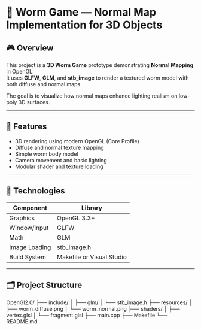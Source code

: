 # 🐍 Worm Game — Normal Map Implementation for 3D Objects

## 🎮 Overview
This project is a **3D Worm Game** prototype demonstrating **Normal Mapping** in OpenGL.  
It uses **GLFW**, **GLM**, and **stb_image** to render a textured worm model with both diffuse and normal maps.  

The goal is to visualize how normal maps enhance lighting realism on low-poly 3D surfaces.

---

## 🧱 Features
- 3D rendering using modern OpenGL (Core Profile)
- Diffuse and normal texture mapping
- Simple worm body model
- Camera movement and basic lighting
- Modular shader and texture loading

---

## 🧩 Technologies
| Component | Library |
|------------|----------|
| Graphics | OpenGL 3.3+ |
| Window/Input | GLFW |
| Math | GLM |
| Image Loading | stb_image.h |
| Build System | Makefile or Visual Studio |

---

## 🗂️ Project Structure

OpenGl2.0/
├── include/
│ ├── glm/
│ └── stb_image.h
├── resources/
│ ├── worm_diffuse.png
│ └── worm_normal.png
├── shaders/
│ ├── vertex.glsl
│ └── fragment.glsl
├── main.cpp
├── Makefile
└── README.md

